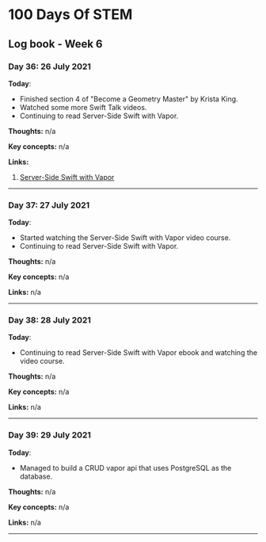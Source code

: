 # 100 Days Of STEM

## Log book - Week 6

### Day 36: 26 July 2021

**Today**: 

* Finished section 4 of "Become a Geometry Master" by Krista King.
* Watched some more Swift Talk videos.
* Continuing to read Server-Side Swift with Vapor.

**Thoughts:** n/a

**Key concepts:** n/a

**Links:** 

1. [Server-Side Swift with Vapor](https://www.raywenderlich.com/books/server-side-swift-with-vapor)

---

### Day 37: 27 July 2021

**Today**: 

* Started watching the Server-Side Swift with Vapor video course. 
* Continuing to read Server-Side Swift with Vapor.

**Thoughts:** n/a

**Key concepts:** n/a

**Links:** n/a

---

### Day 38: 28 July 2021

**Today**: 

* Continuing to read Server-Side Swift with Vapor ebook and watching the video course.

**Thoughts:** n/a

**Key concepts:** n/a

**Links:** n/a

---

### Day 39: 29 July 2021

**Today**: 

* Managed to build a CRUD vapor api that uses PostgreSQL as the database.

**Thoughts:** n/a

**Key concepts:** n/a

**Links:** n/a

---
